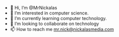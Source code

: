 - 👋 Hi, I’m @MrNickalas
- 👀 I’m interested in computer science.
- 🌱 I’m currently learning computer technology.
- 💞️ I’m looking to collaborate on technology
- 📫 How to reach me mr.nick@nickalasmedia.com

<!---
MrNickalas/MrNickalas is a ✨ special ✨ repository because its `README.md` (this file) appears on your GitHub profile.
You can click the Preview link to take a look at your changes.
--->
